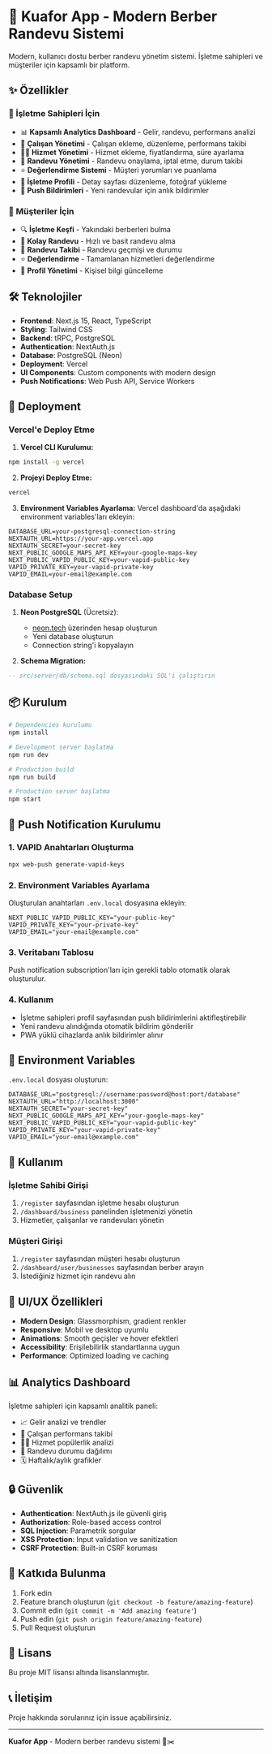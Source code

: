 # 🏢 Kuafor App - Modern Berber Randevu Sistemi

Modern, kullanıcı dostu berber randevu yönetim sistemi. İşletme sahipleri ve müşteriler için kapsamlı bir platform.

## ✨ Özellikler

### 🏪 İşletme Sahipleri İçin
- 📊 **Kapsamlı Analytics Dashboard** - Gelir, randevu, performans analizi
- 👥 **Çalışan Yönetimi** - Çalışan ekleme, düzenleme, performans takibi
- 💇‍♂️ **Hizmet Yönetimi** - Hizmet ekleme, fiyatlandırma, süre ayarlama
- 📅 **Randevu Yönetimi** - Randevu onaylama, iptal etme, durum takibi
- ⭐ **Değerlendirme Sistemi** - Müşteri yorumları ve puanlama
- 🏢 **İşletme Profili** - Detay sayfası düzenleme, fotoğraf yükleme
- 🔔 **Push Bildirimleri** - Yeni randevular için anlık bildirimler

### 👤 Müşteriler İçin
- 🔍 **İşletme Keşfi** - Yakındaki berberleri bulma
- 📅 **Kolay Randevu** - Hızlı ve basit randevu alma
- 📱 **Randevu Takibi** - Randevu geçmişi ve durumu
- ⭐ **Değerlendirme** - Tamamlanan hizmetleri değerlendirme
- 👤 **Profil Yönetimi** - Kişisel bilgi güncelleme

## 🛠️ Teknolojiler

- **Frontend**: Next.js 15, React, TypeScript
- **Styling**: Tailwind CSS
- **Backend**: tRPC, PostgreSQL
- **Authentication**: NextAuth.js
- **Database**: PostgreSQL (Neon)
- **Deployment**: Vercel
- **UI Components**: Custom components with modern design
- **Push Notifications**: Web Push API, Service Workers

## 🚀 Deployment

### Vercel'e Deploy Etme

1. **Vercel CLI Kurulumu:**
```bash
npm install -g vercel
```

2. **Projeyi Deploy Etme:**
```bash
vercel
```

3. **Environment Variables Ayarlama:**
Vercel dashboard'da aşağıdaki environment variables'ları ekleyin:

```env
DATABASE_URL=your-postgresql-connection-string
NEXTAUTH_URL=https://your-app.vercel.app
NEXTAUTH_SECRET=your-secret-key
NEXT_PUBLIC_GOOGLE_MAPS_API_KEY=your-google-maps-key
NEXT_PUBLIC_VAPID_PUBLIC_KEY=your-vapid-public-key
VAPID_PRIVATE_KEY=your-vapid-private-key
VAPID_EMAIL=your-email@example.com
```

### Database Setup

1. **Neon PostgreSQL** (Ücretsiz):
   - [neon.tech](https://neon.tech) üzerinden hesap oluşturun
   - Yeni database oluşturun
   - Connection string'i kopyalayın

2. **Schema Migration:**
```sql
-- src/server/db/schema.sql dosyasındaki SQL'i çalıştırın
```

## 📦 Kurulum

```bash
# Dependencies kurulumu
npm install

# Development server başlatma
npm run dev

# Production build
npm run build

# Production server başlatma
npm start
```

## 🔔 Push Notification Kurulumu

### 1. VAPID Anahtarları Oluşturma
```bash
npx web-push generate-vapid-keys
```

### 2. Environment Variables Ayarlama
Oluşturulan anahtarları `.env.local` dosyasına ekleyin:
```env
NEXT_PUBLIC_VAPID_PUBLIC_KEY="your-public-key"
VAPID_PRIVATE_KEY="your-private-key"
VAPID_EMAIL="your-email@example.com"
```

### 3. Veritabanı Tablosu
Push notification subscription'ları için gerekli tablo otomatik olarak oluşturulur.

### 4. Kullanım
- İşletme sahipleri profil sayfasından push bildirimlerini aktifleştirebilir
- Yeni randevu alındığında otomatik bildirim gönderilir
- PWA yüklü cihazlarda anlık bildirimler alınır

## 🔧 Environment Variables

`.env.local` dosyası oluşturun:

```env
DATABASE_URL="postgresql://username:password@host:port/database"
NEXTAUTH_URL="http://localhost:3000"
NEXTAUTH_SECRET="your-secret-key"
NEXT_PUBLIC_GOOGLE_MAPS_API_KEY="your-google-maps-key"
NEXT_PUBLIC_VAPID_PUBLIC_KEY="your-vapid-public-key"
VAPID_PRIVATE_KEY="your-vapid-private-key"
VAPID_EMAIL="your-email@example.com"
```

## 📱 Kullanım

### İşletme Sahibi Girişi
1. `/register` sayfasından işletme hesabı oluşturun
2. `/dashboard/business` panelinden işletmenizi yönetin
3. Hizmetler, çalışanlar ve randevuları yönetin

### Müşteri Girişi
1. `/register` sayfasından müşteri hesabı oluşturun
2. `/dashboard/user/businesses` sayfasından berber arayın
3. İstediğiniz hizmet için randevu alın

## 🎨 UI/UX Özellikleri

- **Modern Design**: Glassmorphism, gradient renkler
- **Responsive**: Mobil ve desktop uyumlu
- **Animations**: Smooth geçişler ve hover efektleri
- **Accessibility**: Erişilebilirlik standartlarına uygun
- **Performance**: Optimized loading ve caching

## 📊 Analytics Dashboard

İşletme sahipleri için kapsamlı analitik paneli:
- 📈 Gelir analizi ve trendler
- 👥 Çalışan performans takibi
- 💇‍♂️ Hizmet popülerlik analizi
- 📅 Randevu durumu dağılımı
- 🗓️ Haftalık/aylık grafikler

## 🔒 Güvenlik

- **Authentication**: NextAuth.js ile güvenli giriş
- **Authorization**: Role-based access control
- **SQL Injection**: Parametrik sorgular
- **XSS Protection**: Input validation ve sanitization
- **CSRF Protection**: Built-in CSRF koruması

## 🤝 Katkıda Bulunma

1. Fork edin
2. Feature branch oluşturun (`git checkout -b feature/amazing-feature`)
3. Commit edin (`git commit -m 'Add amazing feature'`)
4. Push edin (`git push origin feature/amazing-feature`)
5. Pull Request oluşturun

## 📄 Lisans

Bu proje MIT lisansı altında lisanslanmıştır.

## 📞 İletişim

Proje hakkında sorularınız için issue açabilirsiniz.

---

**Kuafor App** - Modern berber randevu sistemi 🏢✂️

